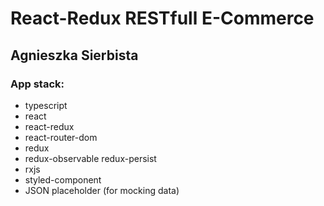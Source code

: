 # React-Redux RESTfull E-Commerce

## Agnieszka Sierbista

### App stack:
- typescript
- react
- react-redux
- react-router-dom
- redux
- redux-observable
  redux-persist
- rxjs
- styled-component
- JSON placeholder (for mocking data)
